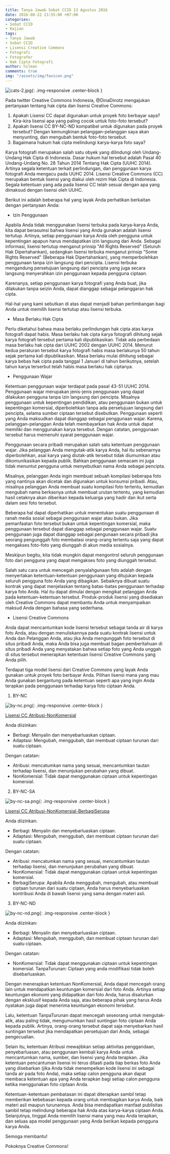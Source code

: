 ```yaml
---
title: Tanya Jawab Sobat CCID 13 Agustus 2016
date: 2016-08-22 13:55:00 +07:00
categories:
- Sobat CCID
- Kajian
tags:
- Tanya Jawab
- Sobat CCID
- Lisensi Creative Commons
- Fotografi
- Fotografer
- Hak Cipta Fotografi
author: hilman
comments: true
img: "/assets/img/favicon.png"
---
```


![cats-2.jpg](/uploads/cats-2.jpg){: .img-responsive .center-block }

Pada twitter Creative Commons Indonesia, @DinaDinotz mengajukan pertanyaan tentang hak cipta dan lisensi Creative Commons:

1. Apakah Lisensi CC dapat digunakan untuk proyek foto berbayar saya? Kira-kira lisensi apa yang paling cocok untuk foto-foto tersebut?
2. Apakah lisensi CC BY-NC-ND kompatibel untuk digunakan pada proyek tersebut? Dengan kemungkinan pelanggan-pelanggan saya akan menyunting, dan mengubah bentuk foto-foto tersebut.
3. Bagaimana hukum hak cipta melindungi karya-karya foto saya?

Karya fotografi merupakan salah satu obyek yang dilindungi oleh Undang-Undang Hak Cipta di Indonesia. Dasar hukum hal tersebut adalah Pasal 40 Undang-Undang No. 28 Tahun 2014 Tentang Hak Cipta (UUHC 2014). Artinya segala ketentuan terkait perlindungan, dan penggunaan karya fotografi Anda mengacu pada UUHC 2014. Lisensi Creative Commons (CC) merupakan bentuk lisensi yang diakui oleh rezim Hak Cipta di Indonesia. Segala ketentuan yang ada pada lisensi CC telah sesuai dengan apa yang dimaksud dengan lisensi oleh UUHC.

Berikut ini adalah beberapa hal yang layak Anda perhatikan berkaitan dengan pertanyaan Anda:

* Izin Penggunaan

Apabila Anda tidak menggunakan lisensi terbuka pada karya-karya Anda, kita dapat berasumsi bahwa lisensi yang Anda gunakan adalah lisensi tertutup. Artinya, setiap penggunaan karya Anda oleh pengguna untuk kepentingan apapun harus mendapatkan izin langsung dari Anda. Sebagai informasi, lisensi tertutup menganut prinsip "All Rights Reserved" (Seluruh Hak Dipertahankan), sedangkan lisensi terbuka menganut prinsip "Some Rights Reserved" (Beberapa Hak Dipertahankan), yang memperbolehkan penggunaan tanpa izin langsung dari pencipta. Lisensi terbuka mengandung persetujuan langsung dari pencipta yang juga secara langsung menyerahkan izin penggunaan kepada pengguna ciptaan.

Karenanya, setiap penggunaan karya fotografi yang Anda buat, jika dilakukan tanpa seizin Anda, dapat dianggap sebagai pelanggaran hak cipta.

Hal-hal yang kami sebutkan di atas dapat menjadi bahan pertimbangan bagi Anda untuk memilih lisensi tertutup atau lisensi terbuka.

* Masa Berlaku Hak Cipta

Perlu diketahui bahwa masa berlaku perlindungan hak cipta atas karya fotografi dapat habis. Masa berlaku hak cipta karya fotografi dihitung sejak karya fotografi tersebut pertama kali dipublikasikan. Tidak ada perbedaan masa berlaku hak cipta dari UUHC 2002 dengan UUHC 2014. Menurut kedua peraturan tersebut karya fotografi habis masa berlakunya 50 tahun sejak pertama kali dipublikasikan. Masa berlaku mulai dihitung sebagai karya bebas hak cipta pada tanggal 1 Januari di tahun berikutnya, setelah tahun karya terserbut telah habis masa berlaku hak ciptanya.

* Penggunaan Wajar

Ketentuan penggunaan wajar terdapat pada pasal 43-51 UUHC 2014. Penggunaan wajar merupakan jenis-jenis penggunaan yang dapat dilakukan pengguna tanpa izin langsung dari pencipta. Misalnya penggunaan untuk kepentingan pendidikan, atau penggunaan bukan untuk kepentingan komersial, diperbolehkan tanpa ada persetujuan langsung dari pencipta, selama sumber ciptaan tersebut disebutkan. Penggunaan seperti yang Anda maksudkan dapat dianggap sebagai penggunaan wajar. Karena, pelanggan-pelanggan Anda telah membayarkan hak Anda untuk dapat memiliki dan menggunakan karya tersebut. Dengan catatan, penggunaan tersebut harus memenuhi syarat penggunaan wajar.

Penggunaan secara pribadi merupakan salah satu ketentuan penggunaan wajar. Jika pelanggan Anda mengutak-atik karya Anda, hal itu sebenarnya diperbolehkan, asal karya yang diutak-atik tersebut tidak diumumkan atau dikomunikasikan kepada publik. Bahkan penggunaan semacam ini juga tidak menuntut pengguna untuk menyebutkan nama Anda sebagai pencipta.

Misalnya, pelanggan Anda ingin membuat sebuah kompilasi beberapa foto yang nantinya akan dicetak dan digunakan untuk konsumsi pribadi. Atau, misalnya pelanggan Anda membuat suatu kompilasi foto tertentu, kemudian mengubah nama berkasnya untuk membuat urutan tertentu, yang kemudian hasil cetaknya akan diberikan kepada keluarga yang hadir dan ikut serta dalam sesi foto tersebut.

Beberapa hal dapat diperhatikan untuk menentukan suatu penggunaan di ranah media sosial sebagai penggunaan wajar atau bukan. Jika pemanfaatan foto tersebut bukan untuk kepentingan komersial, maka penggunaan tersebut dapat dianggap sebagai penggunaan wajar. Suatu penggunaan juga dapat dianggap sebagai pengunaan secara pribadi jika seorang pengunggah foto membatasi orang-orang tertentu saja yang dapat mengakses foto-foto yang diunggah di akun media sosialnya.

Meskipun begitu, kita tidak mungkin dapat mengontrol seluruh penggunaan foto dari pengguna yang dapat mengakses foto yang diunggah tersebut.

Salah satu cara untuk mencegah penyalahgunaan foto adalah dengan menyertakan ketentuan-ketentuan penggunaan yang ditujukan kepada seluruh pengguna foto Anda yang dibagikan. Sebaiknya dibuat suatu kontrak yang dapat menjelaskan tentang batas-batas penggunaan terhadap karya foto Anda. Hal itu dapat dimulai dengan mengikat pelanggan Anda pada ketentuan-ketentuan tersebut. Produk-produk lisensi yang disediakan oleh Creative Commons dapat membantu Anda untuk menyampaikan maksud Anda dengan bahasa yang sederhana.

* Lisensi Creative Commons

Anda dapat mencantumkan kode lisensi tersebut sebagai tanda air di karya foto Anda, atau dengan menuliskannya pada suatu kontrak lisensi untuk Anda dan Pelanggan Anda, atau jika Anda mengunggah foto tersebut di situs pribadi Anda, maka Anda bisa juga membuat bagan pemberitahuan di situs pribadi Anda yang menyatakan bahwa setiap foto yang Anda unggah di situs tersebut menerapkan ketentuan lisensi Creative Commons yang Anda pilih.

Terdapat tiga model lisensi dari Creative Commons yang layak Anda gunakan untuk proyek foto berbayar Anda. Pilihan lisensi mana yang mau Anda gunakan bergantung pada ketentuan seperti apa yang ingin Anda terapkan pada penggunaan terhadap karya foto ciptaan Anda.

1. BY-NC

![by-nc.png](/uploads/by-nc.png){: .img-responsive .center-block }

[Lisensi CC Atribusi-NonKomersial](https://creativecommons.org/licenses/by/4.0/deed.id)

Anda diizinkan:

* Berbagi: Menyalin dan menyebarluaskan ciptaan.
* Adaptasi: Mengubah, menggubah, dan membuat ciptaan turunan dari suatu ciptaan.

Dengan catatan:

* Atribusi: mencatumkan nama yang sesuai, mencantumkan tautan terhadap lisensi, dan menunjukan perubahan yang dibuat.
* NonKomersial: Tidak dapat menggunakan ciptaan untuk kepentingan komersial.

2. BY-NC-SA

![by-nc-sa.png](/uploads/by-nc-sa.png){: .img-responsive .center-block }

[Lisensi CC Atribusi-NonKomersial-BerbagiSerupa](https://creativecommons.org/licenses/by-nc-sa/4.0/deed.id)

Anda diizinkan:

* Berbagi: Menyalin dan menyebarluaskan ciptaan.
* Adaptasi: Mengubah, menggubah, dan membuat ciptaan turunan dari suatu ciptaan.

Dengan catatan:

* Atribusi: mencatumkan nama yang sesuai, mencantumkan tautan terhadap lisensi, dan menunjukan perubahan yang dibuat.
* NonKomersial: Tidak dapat menggunakan ciptaan untuk kepentingan komersial.
* BerbagiSerupa: Apabila Anda menggubah, mengubah, atau membuat ciptaan turunan dari suatu ciptaan, Anda harus menyebarluaskan kontribusi Anda di bawah lisensi yang sama dengan materi asli.

3. BY-NC-ND

![by-nc-nd.png](/uploads/by-nc-nd.png){: .img-responsive .center-block }

Anda diizinkan:

* Berbagi: Menyalin dan menyebarluaskan ciptaan.
* Adaptasi: Mengubah, menggubah, dan membuat ciptaan turunan dari suatu ciptaan.

Dengan catatan:

* NonKomersial: Tidak dapat menggunakan ciptaan untuk kepentingan komersial.
TanpaTurunan: Ciptaan yang anda modifikasi tidak boleh disebarluaskan.

Dengan menerapkan ketentuan NonKomersial, Anda dapat mencegah orang lain untuk mendapatkan keuntungan komersial dari foto Anda. Artinya setiap keuntungan ekonomi yang didapatkan dari foto Anda, harus disalurkan dengan eksklusif kepada Anda saja, atau beberapa pihak yang harus Anda nyatakan juga dapat menerima keuntungan ekonomi tersebut.

Lalu, ketentuan TanpaTurunan dapat mencegah seseorang untuk mengutak-atik, atau paling tidak, mengumumkan hasil suntingan foto ciptaan Anda kepada publik. Artinya, orang-orang tersebut dapat saja menyebarkan hasil suntingan tersebut jika mendapatkan persetujuan dari Anda, sebagai pengecualian.

Selain itu, ketentuan Atribusi mewajibkan setiap aktivitas penggandaan, penyebarluasan, atau penggunaan kembali karya Anda untuk mencantumkan nama, sumber, dan lisensi yang Anda terapkan. Jika ketentuan pencantuman lisensi ini terus ditaati pada tiap berkas foto Anda yang disebarkan (jika Anda tidak menempelkan kode lisensi ini sebagai tanda air pada foto Anda), maka setiap calon pengguna akan dapat membaca ketentuan apa yang Anda terapkan bagi setiap calon pengguna ketika menggunakan foto ciptaan Anda.

Ketentuan-ketentuan pembatasan ini dapat diterapkan sambil tetap memberikan kebebasan kepada orang untuk membagikan karya Anda, baik materi asli maupun turunannya. Anda bisa mendapatkan manfaat publisitas sambil tetap melindungi beberapa hak Anda atas karya-karya ciptaan Anda. Selanjutnya, tinggal Anda memilih lisensi mana yang mau Anda terapkan, dan seluas apa model penggunaan yang Anda berikan kepada pengguna karya Anda.

Semoga membantu!

Pokoknya Creative Commons!
